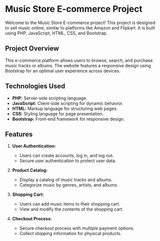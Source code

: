 # Music Store E-commerce Project

Welcome to the Music Store E-commerce project! This project is designed to sell music online, similar to platforms like Amazon and Flipkart. It is built using PHP, JavaScript, HTML, CSS, and Bootstrap.

## Project Overview

This e-commerce platform allows users to browse, search, and purchase music tracks or albums. The website features a responsive design using Bootstrap for an optimal user experience across devices.

## Technologies Used

- **PHP:** Server-side scripting language.
- **JavaScript:** Client-side scripting for dynamic behavior.
- **HTML:** Markup language for structuring web pages.
- **CSS:** Styling language for page presentation.
- **Bootstrap:** Front-end framework for responsive design.

## Features

1. **User Authentication:**
   - Users can create accounts, log in, and log out.
   - Secure user authentication to protect user data.

2. **Product Catalog:**
   - Display a catalog of music tracks and albums.
   - Categorize music by genres, artists, and albums.

3. **Shopping Cart:**
   - Users can add music items to their shopping cart.
   - View and modify the contents of the shopping cart.

4. **Checkout Process:**
   - Secure checkout process with multiple payment options.
   - Collect shipping information for physical products.



